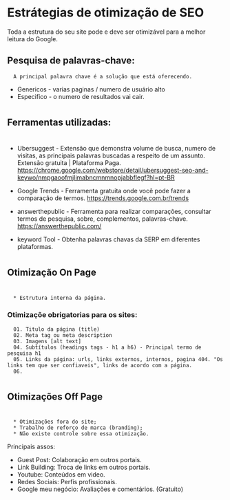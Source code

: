 # Estrátegias de otimização de SEO

Toda a estrutura do seu site pode e deve ser otimizável para a melhor leitura do Google. 

## Pesquisa de palavras-chave:

      A principal palavra chave é a solução que está oferecendo.

+ Genericos - varias paginas / numero de usuário alto
+ Especifico - o numero de resultados vai cair.
#
## Ferramentas utilizadas:
#
* Ubersuggest - Extensão que demonstra volume de busca, numero de visitas, as principais palavras buscadas a respeito de um assunto. Extensão gratuita | Plataforma Paga. https://chrome.google.com/webstore/detail/ubersuggest-seo-and-keywo/nmpgaoofmjlimabncmnmnopjabbflegf?hl=pt-BR

* Google Trends - Ferramenta gratuita onde você pode fazer a comparação de termos. https://trends.google.com.br/trends

* answerthepublic - Ferramenta para realizar comparações, consultar termos de pesquisa, sobre, complementos, palavras-chave. https://answerthepublic.com/

* keyword Tool - Obtenha palavras chavas da SERP em diferentes plataformas.

#
## Otimização On Page
#
      * Estrutura interna da página.

### Otimizaçõe obrigatorias para os sites:

      01. Titulo da página (title) 
      02. Meta tag ou meta description
      03. Imagens [alt text]
      04. Subtítulos (headings tags - h1 a h6) - Principal termo de pesquisa h1
      05. Links da página: urls, links externos, internos, pagina 404. "Os links tem que ser confiaveis", links de acordo com a página. 
      06. 

#
## Otimizações Off Page
#
      * Otimizações fora do site; 
      * Trabalho de reforço de marca (branding);
      * Não existe controle sobre essa otimização. 

Principais assos:

* Guest Post: Colaboração em outros portais.
* Link Building: Troca de links em outros portais.
* Youtube: Conteúdos em video. 
* Redes Sociais: Perfis profissionais. 
* Google meu negócio: Avaliações e comentários. (Gratuito)

